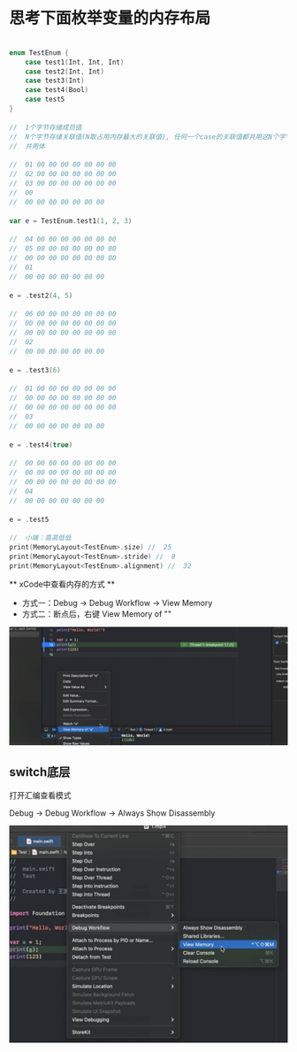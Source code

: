 # 思考下面枚举变量的内存布局

``` swift

enum TestEnum {
    case test1(Int, Int, Int)
    case test2(Int, Int)
    case test3(Int)
    case test4(Bool)
    case test5
}

//  1个字节存储成员值
//  N个字节存储关联值(N取占用内存最大的关联值), 任何一个case的关联值都共用这N个字节
//  共用体

//  01 00 00 00 00 00 00 00
//  02 00 00 00 00 00 00 00
//  03 00 00 00 00 00 00 00
//  00
//  00 00 00 00 00 00 00

var e = TestEnum.test1(1, 2, 3)

//  04 00 00 00 00 00 00 00
//  05 00 00 00 00 00 00 00
//  00 00 00 00 00 00 00 00
//  01
//  00 00 00 00 00 00 00

e = .test2(4, 5)

//  06 00 00 00 00 00 00 00
//  00 00 00 00 00 00 00 00
//  00 00 00 00 00 00 00 00
//  02
//  00 00 00 00 00 00 00

e = .test3(6)

//  01 00 00 00 00 00 00 00
//  00 00 00 00 00 00 00 00
//  00 00 00 00 00 00 00 00
//  03
//  00 00 00 00 00 00 00

e = .test4(true)

//  00 00 00 00 00 00 00 00
//  00 00 00 00 00 00 00 00
//  00 00 00 00 00 00 00 00
//  04
//  00 00 00 00 00 00 00

e = .test5

//  小端：高高低低
print(MemoryLayout<TestEnum>.size) //  25
print(MemoryLayout<TestEnum>.stride) //  8
print(MemoryLayout<TestEnum>.alignment) //  32

```

** xCode中查看内存的方式 **

+ 方式一：Debug -> Debug Workflow -> View Memory
+ 方式二：断点后，右键 View Memory of ""

![avatar](1.jpg)

## switch底层

打开汇编查看模式

Debug -> Debug Workflow -> Always Show Disassembly

![avatar](2.jpg)

